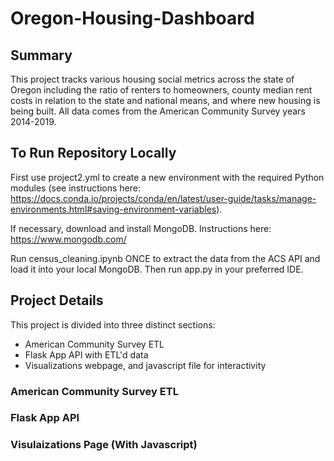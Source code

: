 # Oregon-Housing-Dashboard

## Summary
This project tracks various housing social metrics across the state of Oregon including the ratio of renters to homeowners, county median rent costs in relation to the state and national means, and where new housing is being built. All data comes from the American Community Survey years 2014-2019.

## To Run Repository Locally
First use project2.yml to create a new environment with the required Python modules (see instructions here: https://docs.conda.io/projects/conda/en/latest/user-guide/tasks/manage-environments.html#saving-environment-variables).

If necessary, download and install MongoDB. Instructions here: https://www.mongodb.com/

Run census_cleaning.ipynb ONCE to extract the data from the ACS API and load it into your local MongoDB. Then run app.py in your preferred IDE. 

## Project Details

This project is divided into three distinct sections:
* American Community Survey ETL
* Flask App API with ETL'd data
* Visualizations webpage, and javascript file for interactivity

### American Community Survey ETL


### Flask App API


### Visulaizations Page (With Javascript)
